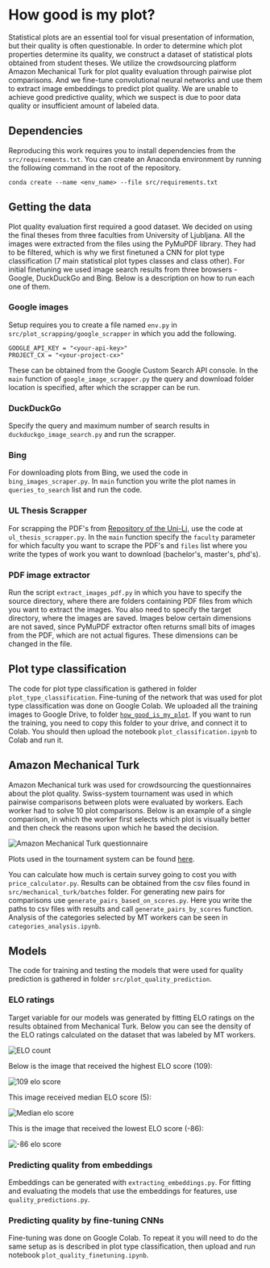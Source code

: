 # How good is my plot? #

Statistical plots are an essential tool for visual presentation of information, but their quality is often questionable. In order to determine which plot properties determine its quality, we construct a dataset of statistical plots obtained from student theses. We utilize the crowdsourcing platform Amazon Mechanical Turk for plot quality evaluation through pairwise plot comparisons. And we fine-tune convolutional neural networks and use them to extract image embeddings to predict plot quality. We are unable to achieve good predictive quality, which we suspect is due to poor data quality or insufficient amount of labeled data.

## Dependencies
Reproducing this work requires you to install dependencies from the `src/requirements.txt`. 
You can create an Anaconda environment by running the following command in the root of the repository.
```
conda create --name <env_name> --file src/requirements.txt
```

## Getting the data
Plot quality evaluation first required a good dataset. We decided on using the final theses from three faculties 
from University of Ljubljana. All the images were extracted from the files using the PyMuPDF library. They had 
to be filtered, which is why we first finetuned a CNN for plot type classification (7 main statistical plot types classes and class other).
For initial finetuning we used image search results from three browsers - Google, DuckDuckGo and Bing. Below is a description on how to run each one of them.


### Google images
Setup requires you to create a file named `env.py` in `src/plot_scrapping/google_scrapper` in which you add the following.
```
GOOGLE_API_KEY = "<your-api-key>"
PROJECT_CX = "<your-project-cx>"
```
These can be obtained from the Google Custom Search API console. In the `main` function of `google_image_scrapper.py` 
the query and download folder location is specified, after which the scrapper can be run.

### DuckDuckGo
Specify the query and maximum number of search results in `duckduckgo_image_search.py` and run the scrapper.

### Bing
For downloading plots from Bing, we used the code in ```bing_images_scraper.py```. In ```main``` function you write the plot names in ```queries_to_search``` list and run the code.

### UL Thesis Scrapper
For scrapping the PDF's from [Repository of the Uni-Lj](https://repozitorij.uni-lj.si), use the code at ```ul_thesis_scrapper.py```. In the ```main``` function specify the ```faculty``` parameter for which faculty you want to scrape the PDF's and ```files``` list where you write the types of work you want to download (bachelor's, master's, phd's). 

### PDF image extractor
Run the script `extract_images_pdf.py` in which you have to specify the source directory, where there are folders containing PDF files 
from which you want to extract the images. You also need to specify the target directory, where the images are saved. Images below 
certain dimensions are not saved, since PyMuPDF extractor often returns small bits of images from the PDF, which are not actual figures. 
These dimensions can be changed in the file.

## Plot type classification
The code for plot type classification is gathered in folder ```plot_type_classification```.
Fine-tuning of the network that was used for plot type classification was done on Google Colab. We uploaded all the 
training images to Google Drive, to folder [```how_good_is_my_plot```](https://drive.google.com/drive/u/6/folders/1o9M7LNnwLZyOqnAfHzJeDKrS3x8PIXO1). 
If you want to run the training, you need to copy this folder to your drive, and connect it to Colab.
You should then upload the notebook ```plot_classification.ipynb``` to Colab and run it. 


## Amazon Mechanical Turk

Amazon Mechanical turk was used for crowdsourcing the questionnaires about the plot quality.
Swiss-system tournament was used in which pairwise comparisons between plots were evaluated by workers.
Each worker had to solve 10 plot comparisons. Below is an example of a single comparison, in which the worker 
first selects which plot is visually better and then check the reasons upon which he based the decision.

![Amazon Mechanical Turk questionnaire](https://github.com/AndrejHafner/how-good-is-my-plot/blob/develop/src/figures/questionnaire.png)

Plots used in the tournament system can be found [here](https://drive.google.com/drive/u/6/folders/1o9M7LNnwLZyOqnAfHzJeDKrS3x8PIXO1).


You can calculate how much is certain survey going to cost you with ```price_calculator.py```.
Results can be obtained from the csv files found in ```src/mechanical_turk/batches``` folder.
For generating new pairs for comparisons use ```generate_pairs_based_on_scores.py```. Here you write the paths to csv files with results and call ```generate_pairs_by_scores``` function.
Analysis of the categories selected by MT workers can be seen in ```categories_analysis.ipynb```.


## Models
The code for training and testing the models that were used for quality prediction is gathered in folder ```src/plot_quality_prediction```.

### ELO ratings
Target variable for our models was generated by fitting ELO ratings on the results obtained from Mechanical Turk.
Below you can see the density of the ELO ratings calculated on the dataset that was labeled by MT workers.

![ELO count](https://github.com/AndrejHafner/how-good-is-my-plot/blob/develop/src/figures/elo_count.png)

Below is the image that received the highest ELO score (109):

![109 elo score](https://github.com/AndrejHafner/how-good-is-my-plot/blob/develop/src/figures/9points.jpeg)

This image received median ELO score (5):

![Median elo score](https://github.com/AndrejHafner/how-good-is-my-plot/blob/develop/src/figures/median_elo.jpeg)

This is the image that received the lowest ELO score (-86):

![-86 elo score](https://github.com/AndrejHafner/how-good-is-my-plot/blob/develop/src/figures/0points.jpeg)


### Predicting quality from embeddings
Embeddings can be generated with ```extracting_embeddings.py```. 
For fitting and evaluating the models that use the embeddings for features, use ```quality_predictions.py```.

### Predicting quality by fine-tuning CNNs
Fine-tuning was done on Google Colab. To repeat it you will need to do the same setup as is described in plot type 
classification, then upload and run notebook ```plot_quality_finetuning.ipynb```.
